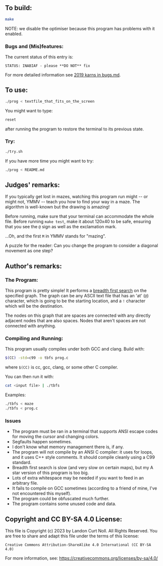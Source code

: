 ## To build:

```sh
make
```

NOTE: we disable the optimiser because this program has problems with it
enabled.


### Bugs and (Mis)features:

The current status of this entry is:

```
STATUS: INABIAF - please **DO NOT** fix
```

For more detailed information see [2019 karns in bugs.md](/bugs.md#2019-karns).



## To use:

```sh
./prog < textfile_that_fits_on_the_screen
```

You might want to type:

```sh
reset
```

after running the program to restore the terminal to its previous state.


### Try:

```sh
./try.sh
```

If you have more time you might want to try:

```sh
./prog < README.md
```


## Judges' remarks:

If you typically get lost in mazes, watching this program run might -- or might
not, YMMV -- teach you how to find your way in a maze. The algorithm is
well-known but the drawing is amazing!

Before running, make sure that your terminal can accommodate the whole file.
Before running `make test`, make it about 120x40 to be safe, ensuring that you
see the `@` sign as well as the exclamation mark.

...Oh, and the first `M` in YMMV stands for "mazing".

A puzzle for the reader: Can you change the program to consider a diagonal
movement as one step?


## Author's remarks:

### The Program:

This program is pretty simple! It performs a [breadth first
search](https://en.wikipedia.org/wiki/Breadth-first_search) on the
specified graph. The graph can be any ASCII text file that has an 'at' (`@`)
character, which is going to be the starting location, and a `!` character
which will be the destination.

The nodes on this graph that are spaces are connected with any directly
adjacent nodes that are also spaces. Nodes that aren't spaces are not
connected with anything.


### Compiling and Running:

This program usually compiles under both GCC and clang. Build with:

```sh
$(CC) -std=c99 -o tbfs prog.c
```

where `$(CC)` is cc, gcc, clang, or some other C compiler.

You can then run it with:

```sh
cat <input file> | ./tbfs
```

Examples:

```sh
./tbfs < maze
./tbfs < prog.c
```

### Issues

- The program must be ran in a terminal that supports ANSI escape codes for
moving the cursor and changing colors.
- Segfaults happen sometimes.
- I don't know what memory management there is, if any.
- The program will not compile by an ANSI C compiler: it uses for loops, and
it uses C++ style comments. It should compile cleanly using a C99 standard.
- Breadth first search is slow (and very slow on certain maps), but my A star
version of this program is too big.
- Lots of extra whitespace may be needed if you want to feed in an arbitrary
file.
- It fails to compile on GCC sometimes (according to a friend of mine, I've
not encountered this myself).
- The program could be obfuscated much further.
- The program contains some unused code and data.


## Copyright and CC BY-SA 4.0 License:

This file is Copyright (c) 2023 by Landon Curt Noll.  All Rights Reserved.
You are free to share and adapt this file under the terms of this license:

    Creative Commons Attribution-ShareAlike 4.0 International (CC BY-SA 4.0)

For more information, see: https://creativecommons.org/licenses/by-sa/4.0/

